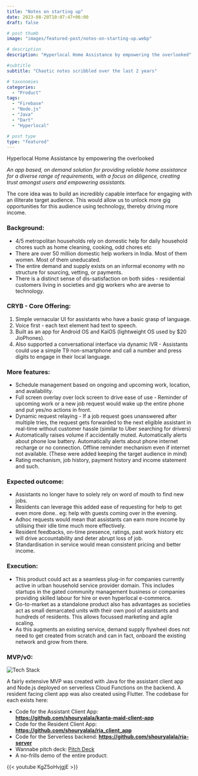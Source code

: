 ```yaml
---
title: "Notes on starting up"
date: 2023-08-20T10:07:47+06:00
draft: false

# post thumb
image: "images/featured-post/notes-on-starting-up.webp"

# description
description: "Hyperlocal Home Assistance by empowering the overlooked"

#subtitle
subtitle: "Chaotic notes scribbled over the last 2 years"

# taxonomies
categories:
  - "Product"
tags:
  - "Firebase"
  - "Node.js"
  - "Java"
  - "Dart"
  - "Hyperlocal"

# post type
type: "featured"
---
```

Hyperlocal Home Assistance by empowering the overlooked

*An app based, on demand solution for providing reliable home assistance for a diverse range of requirements, with a focus on diligence, creating trust amongst users and empowering assistants.*

The core idea was to build an incredibly capable interface for engaging with an illiterate target audience. This would allow us to unlock more gig opportunities for this audience using technology, thereby driving more income.

### Background:
- 4/5 metropolitan households rely on domestic help for daily household chores such as home cleaning, cooking, odd chores etc
- There are over 50 million domestic help workers in India. Most of them women. Most of them uneducated.
- The entire demand and supply exists on an informal economy with no structure for sourcing, vetting, or payments.
- There is a distinct sense of dis-satisfaction on both sides - residential customers living in societies and gig workers who are averse to technology.

### CRYB - Core Offering:
1. Simple vernacular UI for assistants who have a basic grasp of language.
2. Voice first - each text element had text to speech.
3. Built as an app for Android OS and KaiOS (lightweight OS used by $20 JioPhones).
4. Also supported a conversational interface via dynamic IVR - Assistants could use a simple T9 non-smartphone and call a number and press digits to engage in their local language.

### More features:
- Schedule management based on ongoing and upcoming work, location, and availability.
- Full screen overlay over lock screen to drive ease of use - Reminder of upcoming work or a new job request would wake up the entire phone and put yes/no actions in front.
- Dynamic request relaying - If a job request goes unanswered after multiple tries, the request gets forwarded to the next eligible assistant in real-time without customer hassle (similar to Uber searching for drivers)
- Automatically raises volume if accidentally muted. Automatically alerts about phone low battery. Automatically alerts about phone internet recharge or no connection. Offline reminder mechanism even if internet not available. (These were added keeping the target audience in mind)
- Rating mechanism, job history, payment history and income statement and such. 

<!-- ![MVP Screenshots](../../images/post/cryb-asset-1.webp) -->

### Expected outcome:
- Assistants no longer have to solely rely on word of mouth to find new jobs.
- Residents can leverage this added ease of requesting for help to get even more done.. eg: help with guests coming over in the evening.
- Adhoc requests would mean that assistants can earn more income by utilising their idle time much more effectively.
- Resident feedbacks, on-time presence, ratings, past work history etc will drive accountability and deter abrupt loss of job.
- Standardisation in service would mean consistent pricing and better income. 

### Execution:
* This product could act as a seamless plug-in for companies currently active in urban household service provider domain. This includes startups in the gated community management business or companies providing skilled labour for hire or even hyperlocal e-commerce.
* Go-to-market as a standalone product also has advantages as societies act as small demarcated units with their own pool of assistants and hundreds of residents. This allows focussed marketing and agile scaling.
* As this augments an existing service, demand supply flywheel does not need to get created from scratch and can in fact, onboard the existing network and grow from there.

### MVP/v0:
![Tech Stack](../../images/post/cryb-asset-2.webp)

A fairly extensive MVP was created with Java for the assistant client app and Node.js deployed on serverless Cloud Functions on the backend. A resident facing client app was also created using Flutter. The codebase for each exists here:

- Code for the Assistant Client App: **https://github.com/shouryalala/kanta-maid-client-app**
- Code for the Resident Client App: **https://github.com/shouryalala/ria_client_app**
- Code for the Serverless backend: **https://github.com/shouryalala/ria-server**
- Wannabe pitch deck: [Pitch Deck](https://docs.google.com/presentation/d/e/2PACX-1vS8S7T9MG4xInt_CD_3i6cSaBSh22D9mbCFrq2YzaFMj__qMSaRkUUfVMPkzmj2PW4oHYPTR_9NBm-m/pub?start=true&loop=false&delayms=2000)
- A no-frills demo of the entire product: 

{{< youtube KgZ5oHvjgjE >}}
